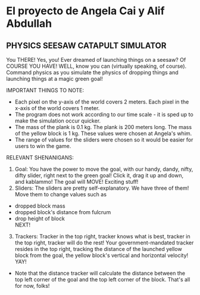 # El proyecto de Angela Cai y Alif Abdullah
## PHYSICS SEESAW CATAPULT SIMULATOR

You THERE! Yes, you! Ever dreamed of launching things on a seesaw?  Of COURSE YOU HAVE! WELL, know you can (virtually speaking, of course). Command physics as you simulate the physics of dropping things and launching things at a magic green goal!

IMPORTANT THINGS TO NOTE: 
* Each pixel on the y-axis of the world covers 2 meters. Each pixel in the x-axis of the world covers 1 meter.  
* The program does not work according to our time scale - it is sped up to make the simulation occur quicker.
* The mass of the plank is 0.1 kg. The plank is 200 meters long. The mass of the yellow block is 1 kg. These values were chosen at Angela's whim.
* The range of values for the sliders were chosen so it would be easier for users to win the game.

RELEVANT SHENANIGANS:
1) Goal: You have the power to move the goal, with our handy, dandy, nifty, difty slider, right next to the green goal! Click it, drag it up and down, and kablammo! The goal will MOVE! Exciting stuff!
2) Sliders: The sliders are pretty self-explanatory. We have three of them! Move them to change values such as  
* dropped block mass  
* dropped block's distance from fulcrum  
* drop height of block  
NEXT!  
3) Trackers: Tracker in the top right, tracker knows what is best, tracker in the top right, tracker will do the rest! Your government-mandated tracker resides in the top right, tracking the distance of the launched yellow block from the goal, the yellow block's vertical and horizontal velocity!  YAY!
* Note that the distance tracker will calculate the distance between the top left corner of the goal and the top left corner of the block.
That's all for now, folks!
